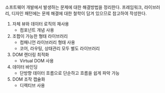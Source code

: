 소프트웨어 개발에서 발생하는 문제에 대한 해결방법을 정리한다. 프레임워크, 라이브러리, 디자인 패턴에는 문제 해결에 대한 철학이 담겨 있으므로 참고하여 작성한다.

1. 자체 뷰와 데이터 로직의 재사용
   - 컴포넌트 개념 사용
2. 조합이 가능한 형태 라이브러리
   - 컴패니언 라이브러리 형태 사용
   - 코어, 라우팅, 상태관리 모두 별도 라이브러리
3. DOM 렌더링 최적화
   - Virtual DOM 사용
4. 데이터 바인딩
   - 단방향 데이터 흐름으로 단순하고 흐름을 쉽게 파악 가능
5. DOM 조작 캡슐화
   - 디렉티브 사용